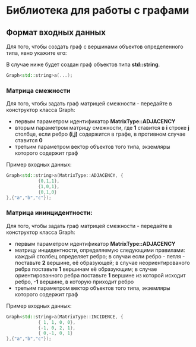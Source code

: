 # Библиотека для работы с графами
## Формат входных данных
Для того, чтобы создать граф с вершинами объектов определенного типа, явно укажите его:

В случае ниже будет создан граф объектов типа **std::string**.
```C++
Graph<std::string>a(...);
```
### Матрица смежности
Для того, чтобы задать граф матрицей смежности - передайте в конструктор класса Graph:
- первым параметром идентификатор **MatrixType::ADJACENCY**
- вторым параметром матрицу смежности, где **1** ставится в **i** строке **j** столбце, если ребро **(i,j)** содержится в графе, в противном случае ставится **0**
- третьим параметром вектор объектов того типа, экземляры которого содержит граф

Пример входных данных:
```C++
Graph<std::string>a(MatrixType::ADJACENCY, {
            {0,1,1},
            {1,0,1},
            {0,1,0}
},{"a","b","c"});
```

### Матрица ининцидентности:
Для того, чтобы задать граф матрицей смежности - передайте в конструктор класса Graph:
- первым параметром идентификатор **MatrixType::ADJACENCY**
- матрицу инцидентности, определяемую следующими правилами: каждый столбец определяет ребро; в случаи если ребро - петля - поставьте **2** вершине, её образующей; в случае неориентированого ребра поставьте **1** вершинам её образующим; в случае ориентированного ребра поставьте **1** вершине из которой исходит ребро, **-1** вершине, в которую приходит ребро
- третьим параметром вектор объектов того типа, экземляры которого содержит граф

Пример входных данных:
```C++
Graph<std::string>a(MatrixType::INCIDENCE, {
            { 1, 1, 0, 0},
            {-1, 0, 2, 1},
            { 0,-1, 0, 1}
},{"a","b","c"});
```
